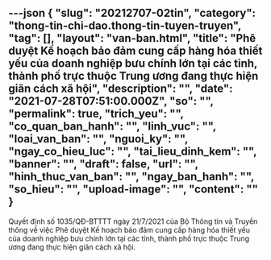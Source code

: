 ---json
{
    "slug": "20212707-02tin",
    "category": "thong-tin-chi-dao.thong-tin-tuyen-truyen",
    "tag": [],
    "layout": "van-ban.html",
    "title": "Phê duyệt Kế hoạch bảo đảm cung cấp hàng hóa thiết yếu của doanh nghiệp bưu chính lớn tại các tỉnh, thành phố trực thuộc Trung ương đang thực hiện giãn cách xã hội",
    "description": "",
    "date": "2021-07-28T07:51:00.000Z",
    "so": "",
    "permalink": true,
    "trich_yeu": "",
    "co_quan_ban_hanh": "",
    "linh_vuc": "",
    "loai_van_ban": "",
    "nguoi_ky": "",
    "ngay_co_hieu_luc": "",
    "tai_lieu_dinh_kem": "",
    "banner": "",
    "draft": false,
    "url": "",
    "hinh_thuc_van_ban": "",
    "ngay_ban_hanh": "",
    "so_hieu": "",
    "upload-image": "",
    "__content__": ""
}
---
<p>Quyết định số 1035/QĐ-BTTTT ng&agrave;y 21/7/2021 của Bộ Th&ocirc;ng tin v&agrave; Truyền th&ocirc;ng về việc Ph&ecirc; duyệt Kế hoạch bảo đảm cung cấp h&agrave;ng h&oacute;a thiết yếu của doanh nghiệp bưu ch&iacute;nh lớn tại c&aacute;c tỉnh, th&agrave;nh phố trực thuộc Trung ương đang thực hiện gi&atilde;n c&aacute;ch x&atilde; hội.</p>

<p><a href="http://img.btv.org.vn:81/upload/news/29072021/1627564120_TCBC1_-_LARGE.jpg"><img alt="" src="http://img.btv.org.vn:81/upload/news/29072021/1627564005_TCBC1_-_SMALL.jpg" /></a></p>

<p><a href="http://img.btv.org.vn:81/upload/news/29072021/1627564120_TCBC2_-_LARGE.jpg"><img alt="" src="http://img.btv.org.vn:81/upload/news/29072021/1627564005_TCBC2_-_SMALL.jpg" /></a></p>

<p><a href="http://img.btv.org.vn:81/upload/news/29072021/1627564120_TCBC3_-_LARGE.jpg"><img alt="" src="http://img.btv.org.vn:81/upload/news/29072021/1627564005_TCBC3_-_SMALL.jpg" /></a></p>

<p><a href="http://img.btv.org.vn:81/upload/news/29072021/1627564120_TCBC4_-_LARGE.jpg"><img alt="" src="http://img.btv.org.vn:81/upload/news/29072021/1627564005_TCBC4_-_SMALL.jpg" /></a></p>

<p><a href="http://img.btv.org.vn:81/upload/news/29072021/1627564120_TCBC5_-_LARGE.jpg"><img alt="" src="http://img.btv.org.vn:81/upload/news/29072021/1627564005_TCBC5_-_SMALL.jpg" /></a></p>
